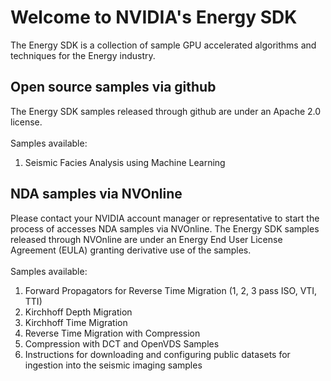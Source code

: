 # Welcome to NVIDIA's Energy SDK
The Energy SDK is a collection of sample GPU accelerated algorithms and techniques for the Energy industry. 

## Open source samples via github
The Energy SDK samples released through github are under an Apache 2.0 license.<br>
<br>
Samples available:<br>
1. Seismic Facies Analysis using Machine Learning<br>

## NDA samples via NVOnline
Please contact your NVIDIA account manager or representative to start the process of accesses NDA samples via NVOnline. The Energy SDK samples released through NVOnline are under an Energy End User License Agreement (EULA) granting derivative use of the samples.<br>
<br>
Samples available:<br>
1. Forward Propagators for Reverse Time Migration (1, 2, 3 pass ISO, VTI, TTI)<br>
2. Kirchhoff Depth Migration<br>
3. Kirchhoff Time Migration<br>
4. Reverse Time Migration with Compression<br>
5. Compression with DCT and OpenVDS Samples<br>
6. Instructions for downloading and configuring public datasets for ingestion into the seismic imaging samples <br>

